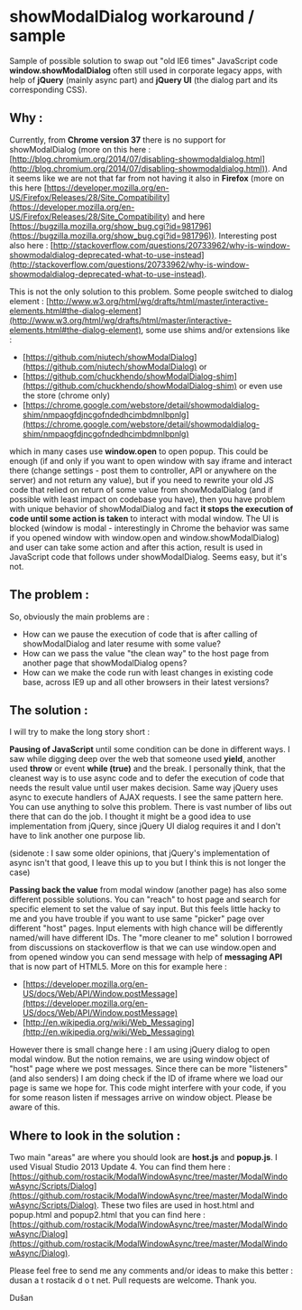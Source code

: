 showModalDialog workaround / sample
================

Sample of possible solution to swap out "old IE6 times" JavaScript code **window.showModalDialog** often  still used in corporate legacy apps, with help of **jQuery** (mainly async part) and **jQuery UI** (the dialog part and its corresponding CSS).

Why :
-
Currently, from **Chrome version 37** there is no support for showModalDialog (more on this here : [http://blog.chromium.org/2014/07/disabling-showmodaldialog.html](http://blog.chromium.org/2014/07/disabling-showmodaldialog.html)). And it seems like we are not that far from not having it also in **Firefox** (more on this here [https://developer.mozilla.org/en-US/Firefox/Releases/28/Site_Compatibility](https://developer.mozilla.org/en-US/Firefox/Releases/28/Site_Compatibility) and here [https://bugzilla.mozilla.org/show_bug.cgi?id=981796](https://bugzilla.mozilla.org/show_bug.cgi?id=981796)). Interesting post also here : [http://stackoverflow.com/questions/20733962/why-is-window-showmodaldialog-deprecated-what-to-use-instead](http://stackoverflow.com/questions/20733962/why-is-window-showmodaldialog-deprecated-what-to-use-instead).

This is not the only solution to this problem. Some people switched to dialog element : [http://www.w3.org/html/wg/drafts/html/master/interactive-elements.html#the-dialog-element](http://www.w3.org/html/wg/drafts/html/master/interactive-elements.html#the-dialog-element),  some use shims and/or extensions like :

- [https://github.com/niutech/showModalDialog](https://github.com/niutech/showModalDialog) or 
- [https://github.com/chuckhendo/showModalDialog-shim](https://github.com/chuckhendo/showModalDialog-shim) or even use the store (chrome only)
- [https://chrome.google.com/webstore/detail/showmodaldialog-shim/nmpaogfdjncgofndedhcimbdmnlbpnlg](https://chrome.google.com/webstore/detail/showmodaldialog-shim/nmpaogfdjncgofndedhcimbdmnlbpnlg) 

which in many cases use **window.open** to open popup. This could be enough (if and only if you want to open window with say iframe and interact there (change settings - post them to controller, API or anywhere on the server) and not return any value), but if you need to rewrite your old JS code that relied on return of some value from showModalDialog (and if possible with least impact on codebase you have), then you have problem with unique behavior of showModalDialog and fact **it stops the execution of code until some action is taken** to interact with modal window. The UI is blocked (window is modal - interestingly in Chrome the behavior was same if you opened window with window.open and window.showModalDialog) and user can take some action and after this action, result is used in JavaScript code that follows under showModalDialog. Seems easy, but it's not.

The problem :
-
So, obviously the main problems are :

- How can we pause the execution of code that is after calling of showModalDialog and later resume with some value?
- How can we pass the value "the clean way" to the host page from another page that showModalDialog opens?
- How can we make the code run with least changes in existing code base, across IE9 up and all other browsers in their latest versions?

The solution :
-
I will try to make the long story short :

**Pausing of JavaScript** until some condition can be done in different ways. I saw while digging deep over the web that someone used **yield**, another used **throw** or event **while (true)** and the break. I personally think, that the cleanest way is to use async code and to defer the execution of code that needs the result value until user makes decision. Same way jQuery uses async to execute handlers of AJAX requests. I see the same pattern here. You can use anything to solve this problem. There is vast number of libs out there that can do the job. I thought it might be a good idea to use implementation from jQuery, since jQuery UI dialog requires it and I don't have to link another one purpose lib.

(sidenote : I saw some older opinions, that jQuery's implementation of async isn't that good, I leave this up to you but I think this is not longer the case)

**Passing back the value** from modal window (another page) has also some different possible solutions. You can "reach" to host page and search for specific element to set the value of say input. But this feels little hacky to me and you have trouble if you want to use same "picker" page over different "host" pages. Input elements with high chance will be differently named/will have different IDs. The "more cleaner to me" solution I borrowed from discussions on stackoverflow is that we can use window.open and from opened window you can send message with help of **messaging API** that is now part of HTML5. More on this for example here :

- [https://developer.mozilla.org/en-US/docs/Web/API/Window.postMessage](https://developer.mozilla.org/en-US/docs/Web/API/Window.postMessage)  
- [http://en.wikipedia.org/wiki/Web_Messaging](http://en.wikipedia.org/wiki/Web_Messaging)

However there is small change here : I am using jQuery dialog to open modal window. But the notion remains, we are using window object of "host" page where we post messages. Since there can be more "listeners" (and also senders) I am doing check if the ID of iframe where we load our page is same we hope for. This code might interfere with your code, if you for some reason listen if messages arrive on window object. Please be aware of this.

Where to look in the solution :
-
Two main "areas" are where you should look are **host.js** and **popup.js**. I used Visual Studio 2013 Update 4. You can find them here : [https://github.com/rostacik/ModalWindowAsync/tree/master/ModalWindowAsync/Scripts/Dialog](https://github.com/rostacik/ModalWindowAsync/tree/master/ModalWindowAsync/Scripts/Dialog). These two files are used in host.html and popup.html and popup2.html that you can find here : [https://github.com/rostacik/ModalWindowAsync/tree/master/ModalWindowAsync/Dialog](https://github.com/rostacik/ModalWindowAsync/tree/master/ModalWindowAsync/Dialog).

Please feel free to send me any comments and/or ideas to make this better : dusan a t rostacik d o t net. Pull requests are welcome. Thank you.

Dušan 